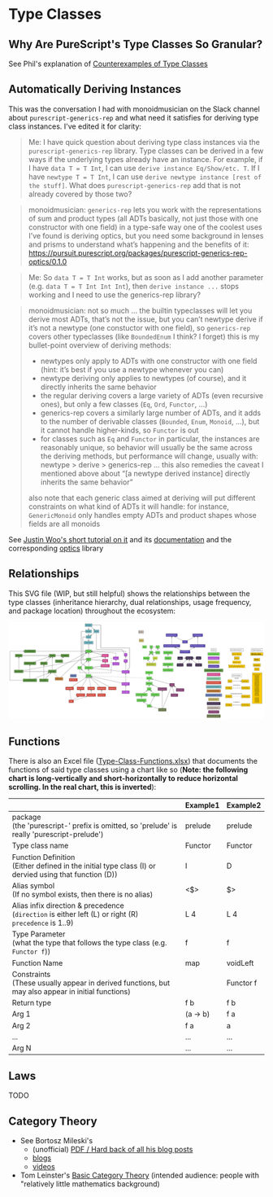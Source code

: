 # Type Classes

## Why Are PureScript's Type Classes So Granular?

See Phil's explanation of [Counterexamples of Type Classes](https://blog.functorial.com/posts/2015-12-06-Counterexamples.html)

## Automatically Deriving Instances

This was the conversation I had with monoidmusician on the Slack channel about `purescript-generics-rep` and what need it satisfies for deriving type class instances. I've edited it for clarity:
> Me: I have quick question about deriving type class instances via the `purescript-generics-rep` library. Type classes can be derived in a few ways if the underlying types already have an instance. For example, if I have `data T = T Int`, I can use `derive instance Eq/Show/etc. T`. If I have `newtype T = T Int`, I can use `derive newtype instance [rest of the stuff]`. What does `purescript-generics-rep` add that is not already covered by those two?

> monoidmusician: `generics-rep` lets you work with the representations of sum and product types (all ADTs basically, not just those with one constructor with one field) in a type-safe way
> one of the coolest uses I’ve found is deriving optics, but you need some background in lenses and prisms to understand what’s happening and the benefits of it: https://pursuit.purescript.org/packages/purescript-generics-rep-optics/0.1.0

> Me: So `data T = T Int` works, but as soon as I add another parameter (e.g. `data T = T Int Int Int`), then `derive instance ...` stops working and I need to use the generics-rep library?

> monoidmusician: not so much ... the builtin typeclasses will let you derive most ADTs, that’s not the issue, but you can’t newtype derive if it’s not a newtype (one constuctor with one field), so `generics-rep` covers other typeclasses (like `BoundedEnum` I think? I forget)
> this is my bullet-point overview of deriving methods:
>    - newtypes only apply to ADTs with one constructor with one field (hint: it’s best if you use a newtype whenever you can)
>    - newtype deriving only applies to newtypes (of course), and it directly inherits the same behavior
>    - the regular deriving covers a large variety of ADTs (even recursive ones), but only a few classes (`Eq`, `Ord`, `Functor`, ...)
>    - generics-rep covers a similarly large number of ADTs, and it adds to the number of derivable classes (`Bounded`, `Enum`, `Monoid`, ...), but it cannot handle higher-kinds, so `Functor` is out
>    - for classes such as `Eq` and `Functor` in particular, the instances are reasonably unique, so behavior will usually be the same across the deriving methods, but performance will change, usually with: newtype > derive > generics-rep ... this also remedies the caveat I mentioned above about “[a newtype derived instance] directly inherits the same behavior”
>
> also note that each generic class aimed at deriving will put different constraints on what kind of ADTs it will handle: for instance, `GenericMonoid` only handles empty ADTs and product shapes whose fields are all monoids

See [Justin Woo's short tutorial on it](https://purescript-simple-json.readthedocs.io/en/latest/generics-rep.html) and its [documentation](https://pursuit.purescript.org/packages/purescript-generics-rep/6.1.0) and the corresponding [optics](https://pursuit.purescript.org/packages/purescript-generics-rep-optics/1.1.0) library

## Relationships

This SVG file (WIP, but still helpful) shows the relationships between the type classes (inheritance hierarchy, dual relationships, usage frequency, and package location) throughout the ecosystem:

![typeclass-relationships](./assets/Type-Class-Relationships.svg "Type Class Relationships")

## Functions

There is also an Excel file ([Type-Class-Functions.xlsx](./assets/Type-Class-Functions.xlsx)) that documents the functions of said type classes using a chart like so (**Note: the following chart is long-vertically and short-horizontally to reduce horizontal scrolling. In the real chart, this is inverted**):

| | Example1 | Example2
| - | - | - |
| package<br>(the 'purescript-' prefix is omitted, so 'prelude' is really 'purescript-prelude') | prelude | prelude
| Type class name | Functor | Functor
| Function Definition<br>(Either defined in the initial type class (I) or dervied using that function (D)) | I | D
| Alias symbol<br>(If no symbol exists, then there is no alias) | <$> | $>
| Alias infix direction & precedence<br>(`direction` is either left (L) or right (R)<br>`precedence` is 1..9) | L 4 | L 4
| Type Parameter<br>(what the type that follows the type class (e.g. `Functor f`)) | f | f
| Function Name | map | voidLeft
| Constraints<br>(These usually appear in derived functions, but may also appear in initial functions) | | Functor f
| Return type | f b | f b
| Arg 1 | (a -> b) | f a
| Arg 2 | f a | a
| ...   | ... | ... |
| Arg N | ... | ... |

## Laws

TODO

## Category Theory

- See Bortosz Mileski's
    - (unofficial) [PDF / Hard back of all his blog posts](https://github.com/hmemcpy/milewski-ctfp-pdf)
    - [blogs](https://bartoszmilewski.com/2014/10/28/category-theory-for-programmers-the-preface/)
    - [videos](https://www.youtube.com/playlist?list=PLbgaMIhjbmEnaH_LTkxLI7FMa2HsnawM_)
- Tom Leinster's [Basic Category Theory](https://arxiv.org/abs/1612.09375) (intended audience: people with "relatively little mathematics background)
